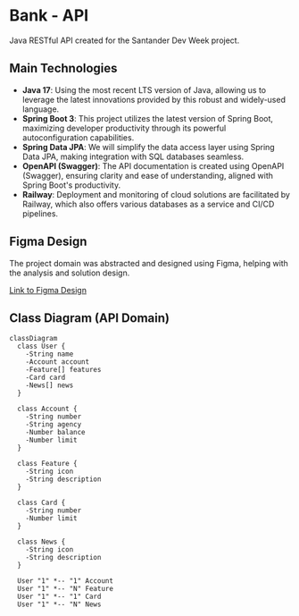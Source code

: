 # Bank - API

Java RESTful API created for the Santander Dev Week project.

## Main Technologies
- **Java 17**: Using the most recent LTS version of Java, allowing us to leverage the latest innovations provided by this robust and widely-used language.
- **Spring Boot 3**: This project utilizes the latest version of Spring Boot, maximizing developer productivity through its powerful autoconfiguration capabilities.
- **Spring Data JPA**: We will simplify the data access layer using Spring Data JPA, making integration with SQL databases seamless.
- **OpenAPI (Swagger)**: The API documentation is created using OpenAPI (Swagger), ensuring clarity and ease of understanding, aligned with Spring Boot's productivity.
- **Railway**: Deployment and monitoring of cloud solutions are facilitated by Railway, which also offers various databases as a service and CI/CD pipelines.

## Figma Design
The project domain was abstracted and designed using Figma, helping with the analysis and solution design.

[Link to Figma Design](https://www.figma.com/file/0ZsjwjsYlYd3timxqMWlbj/SANTANDER---Projeto-Web%2FMobile?type=design&node-id=1421%3A432&mode=design&t=6dPQuerScEQH0zAn-1)

## Class Diagram (API Domain)
```mermaid
classDiagram
  class User {
    -String name
    -Account account
    -Feature[] features
    -Card card
    -News[] news
  }

  class Account {
    -String number
    -String agency
    -Number balance
    -Number limit
  }

  class Feature {
    -String icon
    -String description
  }

  class Card {
    -String number
    -Number limit
  }

  class News {
    -String icon
    -String description
  }

  User "1" *-- "1" Account
  User "1" *-- "N" Feature
  User "1" *-- "1" Card
  User "1" *-- "N" News
```
